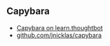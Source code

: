 ## Capybara

* [Capybara on learn.thoughtbot](https://learn.thoughtbot.com/test-driven-rails-resources/capybara.pdf)
* [github.com/jnicklas/capybara](https://github.com/jnicklas/capybara)
